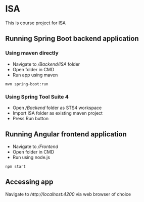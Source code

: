 # ISA
This is course project for ISA
## Running Spring Boot backend application
### Using maven directly
* Navigate to */Backend/ISA* folder
* Open folder in CMD
* Run app using maven
```
mvn spring-boot:run
```
### Using Spring Tool Suite 4
* Open */Backend* folder as STS4 workspace
* Import ISA folder as existing maven project
* Press Run button
## Running Angular frontend application
* Navigate to */Frontend*
* Open folder in CMD
* Run using node.js
```
npm start
```
## Accessing app
Navigate to *http://localhost:4200* via web browser of choice
